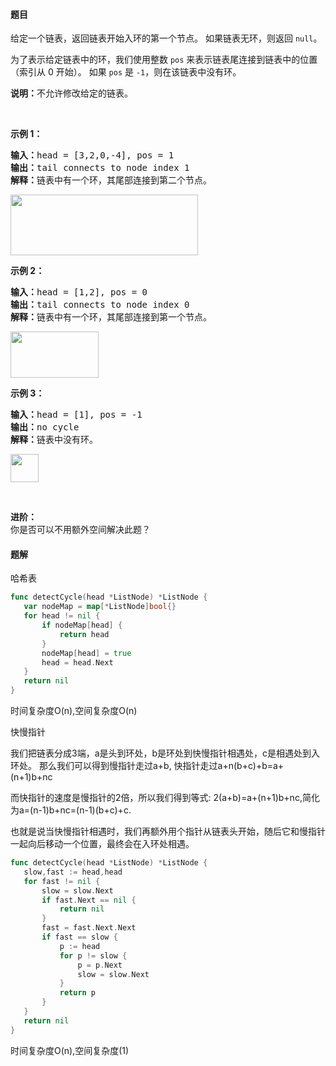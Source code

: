 #### 题目
<p>给定一个链表，返回链表开始入环的第一个节点。&nbsp;如果链表无环，则返回&nbsp;<code>null</code>。</p>

<p>为了表示给定链表中的环，我们使用整数 <code>pos</code> 来表示链表尾连接到链表中的位置（索引从 0 开始）。 如果 <code>pos</code> 是 <code>-1</code>，则在该链表中没有环。</p>

<p><strong>说明：</strong>不允许修改给定的链表。</p>

<p>&nbsp;</p>

<p><strong>示例 1：</strong></p>

<pre><strong>输入：</strong>head = [3,2,0,-4], pos = 1
<strong>输出：</strong>tail connects to node index 1
<strong>解释：</strong>链表中有一个环，其尾部连接到第二个节点。
</pre>

<p><img alt="" src="https://assets.leetcode-cn.com/aliyun-lc-upload/uploads/2018/12/07/circularlinkedlist.png" style="height: 97px; width: 300px;"></p>

<p><strong>示例&nbsp;2：</strong></p>

<pre><strong>输入：</strong>head = [1,2], pos = 0
<strong>输出：</strong>tail connects to node index 0
<strong>解释：</strong>链表中有一个环，其尾部连接到第一个节点。
</pre>

<p><img alt="" src="https://assets.leetcode-cn.com/aliyun-lc-upload/uploads/2018/12/07/circularlinkedlist_test2.png" style="height: 74px; width: 141px;"></p>

<p><strong>示例 3：</strong></p>

<pre><strong>输入：</strong>head = [1], pos = -1
<strong>输出：</strong>no cycle
<strong>解释：</strong>链表中没有环。
</pre>

<p><img alt="" src="https://assets.leetcode-cn.com/aliyun-lc-upload/uploads/2018/12/07/circularlinkedlist_test3.png" style="height: 45px; width: 45px;"></p>

<p>&nbsp;</p>

<p><strong>进阶：</strong><br>
你是否可以不用额外空间解决此题？</p>


 #### 题解
 哈希表
 ```go
func detectCycle(head *ListNode) *ListNode {
	var nodeMap = map[*ListNode]bool{}
	for head != nil {
		if nodeMap[head] {
			return head
		}
		nodeMap[head] = true
		head = head.Next
	}
	return nil
}
```
 时间复杂度O(n),空间复杂度O(n)
 
 快慢指针
 
 我们把链表分成3端，a是头到环处，b是环处到快慢指针相遇处，c是相遇处到入环处。
 那么我们可以得到慢指针走过a+b,
 快指针走过a+n(b+c)+b=a+(n+1)b+nc
 
 而快指针的速度是慢指针的2倍，所以我们得到等式:
 2(a+b)=a+(n+1)b+nc,简化为a=(n-1)b+nc=(n-1)(b+c)+c.
 
 也就是说当快慢指针相遇时，我们再额外用个指针从链表头开始，随后它和慢指针一起向后移动一个位置，最终会在入环处相遇。
 ```go
func detectCycle(head *ListNode) *ListNode {
	slow,fast := head,head
	for fast != nil {
		slow = slow.Next
		if fast.Next == nil {
			return nil
		}
		fast = fast.Next.Next
		if fast == slow {
			p := head
			for p != slow {
				p = p.Next
				slow = slow.Next
			}
			return p
		}
	}
	return nil
}
```
 时间复杂度O(n),空间复杂度(1)